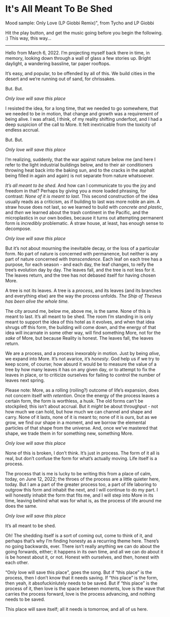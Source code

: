 # It's All Meant To Be Shed

Mood sample: Only Love (LP Giobbi Remix)", from Tycho and LP Giobbi

Hit the play button, and get the music going before you begin the following. :) This way, this way…

---

Hello from March 6, 2022. I’m projecting myself back there in time, in memory, looking down through a wall of glass a few stories up. Bright daylight, a wandering bassline, tar paper rooftops.

It’s easy, and popular, to be offended by all of this. We build cities in the desert and we’re running out of sand, for chrissakes.

But. But.

*Only love will save this place*

I resisted the idea, for a long time, that we needed to go somewhere, that we needed to be in motion, that change and growth was a requirement of being alive. I was afraid, I think, of my reality shifting underfoot, and I had a deep suspicion of the call to More. It felt inextricable from the toxicity of endless accrual.

But. But.

*Only love will save this place*

I’m realizing, suddenly, that the war against nature below me (and here I refer to the light industrial buildings below, and to their air conditioners throwing heat back into the baking sun, and to the cracks in the asphalt being filled in again and again) is not separate from nature whatsoever.

*It’s all meant to be shed.* And how can I communicate to you the joy and freedom in that? Perhaps by giving you a more loaded phrasing, for contrast: *None of it is meant to last.* This second construction of the idea usually reads as a criticism, as if building to last was more noble an aim. A straw house does not last, so we learned to build with *concrete and plastic*, and *then* we learned about the trash continent in the Pacific, and the microplastics in our own bodies, because it turns out attempting permanent form is *incredibly* problematic. A straw house, at least, has enough sense to decompose.

*Only love will save this place*

But it’s not about mourning the inevitable decay, or the loss of a particular form. No part of nature is concerned with permanence, but neither is any part of nature concerned with *transcendence*. Each leaf on each tree has a purpose, for each season - and each day, the leaf changes, to reify the tree’s evolution day by day. The leaves fall, and the tree is not less for it. The leaves return, and the tree has not debased itself for having chosen More.

A tree is not its leaves. A tree is a *process*, and its leaves (and its branches and everything else) are the way the process unfolds. *The Ship of Theseus has been alive the whole time.*

The city around me, below me, above me, is the same. None of this is meant to last. It’s all meant to be shed. The room I’m standing in is only meant to support the idea of this hotel as it evolves, and when that idea shrugs off this form, the building will come down, and the energy of that idea will incarnate in some other way, will find something More, not for the *sake* of More, but because Reality is honest. The leaves fall, the leaves return.

We are a process, and a process inexorably in motion. Just by being *alive*, we expand into More. It’s not avarice, it’s *honesty*. God help us if we try to keep score, of course; how absurd it would be to measure the value of a tree by how many leaves it has on any given day, or to attempt to fix the leaves in place, or to criticize ourselves for failing to control the number of leaves next spring.

Please note: More, as a rolling (roiling?) outcome of life’s expansion, does not concern itself with *retention*. Once the energy of the process leaves a certain form, the form is worthless, a husk. The old forms can’t be stockpiled; this isn’t about accrual. But it *might* be about throughput - not how much we can hold, but how much we can channel and shape and carry. None of it lasts, none of it is meant to; none of it is *ours*, but as we grow, we find our shape in a moment, and we borrow the elemental particles of that shape from the universe. And, once we’ve mastered that shape, we trade them in for something new, something More.

*Only love will save this place*

None of this is broken, I don’t think. It’s just in process. The form of it all is real, but don’t confuse the form for what’s actually moving. Life itself is a process.

The process that is me is lucky to be writing this from a place of calm, today, on June 12, 2022; the throes of the process are a little quieter here, today. But I am a part of the greater process too, a part of life laboring to outgrow this form and inhabit the next, and I will continue to do my part. I will honestly inhabit the form that fits me, and I will step into More in its time, leaving behind what was for what is, as the process of life around me does the same.

*Only love will save this place*

It’s all meant to be shed.

Oh! The shedding itself is a sort of coming out, come to think of it, and perhaps that’s why I’m finding honesty as a recurring theme here. There’s no going backwards, ever. There isn’t really anything we can do about the going forwards, either; it happens in its own time, and all we can do about it is be honest about it, or not. Honest with ourselves, and then, honest with each other.

“Only love will save this place”, goes the song. But if “this place” is the process, then I don’t know that it needs saving. If “this place” is the form, then yeah, it absofuckinlutely needs to be saved. But if “this place” is the process of it, then love is the space between moments, love is the wave that carries the process forward, love is the process advancing, and nothing needs to be saved.

This place will save itself; all it needs is tomorrow, and all of us here.
